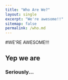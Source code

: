 ```yaml
---
title: "Who Are We?"
layout: single
excerpt: "We're awesome!!"
sitemap: false
permalink: /who.md
---
```


#WE'RE AWESOME!!!



## Yep we are

### Seriously...


<script type="text/javascript">
  var GOOG_FIXURL_LANG = 'en';
  var GOOG_FIXURL_SITE = '{{ site.url }}'
</script>
<script type="text/javascript"
  src="//linkhelp.clients.google.com/tbproxy/lh/wm/fixurl.js">
</script>
